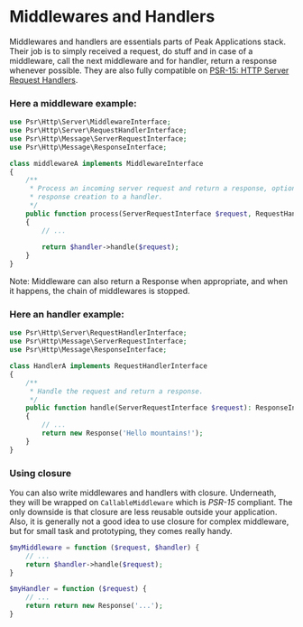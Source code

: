 # Middlewares and Handlers

Middlewares and handlers are essentials parts of Peak Applications stack. Their job is to simply received a request, do stuff and in case of a middleware, call the next middleware and for handler, return a response whenever possible. They are also fully compatible on [PSR-15: HTTP Server Request Handlers](https://www.php-fig.org/psr/psr-15/).

### Here a middleware example: 

```php
use Psr\Http\Server\MiddlewareInterface;
use Psr\Http\Server\RequestHandlerInterface;
use Psr\Http\Message\ServerRequestInterface;
use Psr\Http\Message\ResponseInterface;

class middlewareA implements MiddlewareInterface
{
    /**
     * Process an incoming server request and return a response, optionally delegating
     * response creation to a handler.
     */
    public function process(ServerRequestInterface $request, RequestHandlerInterface $handler): ResponseInterface 
    {
        // ...
        
        return $handler->handle($request);
    }
}
```

Note: Middleware can also return a Response when appropriate, and when it happens, the chain of middlewares is stopped.

### Here an handler example: 

```php
use Psr\Http\Server\RequestHandlerInterface;
use Psr\Http\Message\ServerRequestInterface;
use Psr\Http\Message\ResponseInterface;

class HandlerA implements RequestHandlerInterface
{
    /**
     * Handle the request and return a response.
     */
    public function handle(ServerRequestInterface $request): ResponseInterface
    {
        // ...
        return new Response('Hello mountains!');
    }
}  
```

### Using closure
You can also write middlewares and handlers with closure. Underneath, they will be wrapped on `CallableMiddleware` which is *PSR-15* compliant. The only downside is that closure are less reusable outside your application. Also, it is generally not a good idea to use closure for complex middleware, but for small task and prototyping, they comes really handy.

```php
$myMiddleware = function ($request, $handler) {
    // ...
    return $handler->handle($request);
}

$myHandler = function ($request) {
    // ...
    return return new Response('...');
}
```
